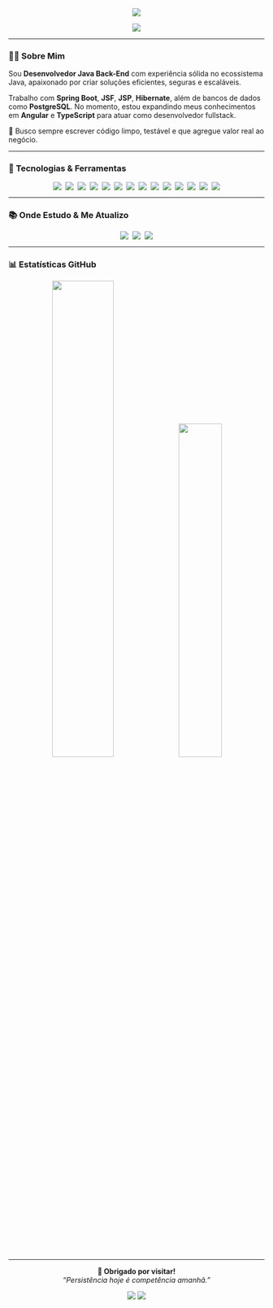 <!-- Banner animado moderno -->
<p align="center">
  <img src="https://capsule-render.vercel.app/api?type=wave&color=00bfbf&height=200&section=header&text=Erick%20Bruno%20🚀&fontSize=40&fontColor=ffffff"/>
</p>

<!-- Introdução tipada -->
<p align="center">
  <img src="https://readme-typing-svg.herokuapp.com?font=Fira+Code&size=26&duration=4000&pause=500&center=true&vCenter=true&width=800&lines=Olá%2C+eu+sou+Erick+Bruno!;Desenvolvedor+Java+Back-End.;Entusiasta+de+tecnologia+e+boas+práticas+de+código.;Seja+bem-vindo+ao+meu+GitHub+😄" />
</p>

---

### 👨‍💻 Sobre Mim

Sou **Desenvolvedor Java Back-End** com experiência sólida no ecossistema Java, apaixonado por criar soluções eficientes, seguras e escaláveis.

Trabalho com **Spring Boot**, **JSF**, **JSP**, **Hibernate**, além de bancos de dados como **PostgreSQL**. No momento, estou expandindo meus conhecimentos em **Angular** e **TypeScript** para atuar como desenvolvedor fullstack.

🎯 Busco sempre escrever código limpo, testável e que agregue valor real ao negócio.

---

### 🧰 Tecnologias & Ferramentas

<div align="center" style="display: flex; flex-wrap: wrap; justify-content: center; gap: 8px;">

<img src="https://img.shields.io/badge/Java-ED8B00?style=for-the-badge&logo=openjdk&logoColor=white" />
<img src="https://img.shields.io/badge/Spring_Boot-6DB33F?style=for-the-badge&logo=springboot&logoColor=white" />
<img src="https://img.shields.io/badge/Spring_Security-6DB33F?style=for-the-badge&logo=springsecurity&logoColor=white" />
<img src="https://img.shields.io/badge/JSF-3776AB?style=for-the-badge&logo=java&logoColor=white" />
<img src="https://img.shields.io/badge/JSP-007396?style=for-the-badge&logo=java&logoColor=white" />
<img src="https://img.shields.io/badge/jQuery-0769AD?style=for-the-badge&logo=jquery&logoColor=white" />
<img src="https://img.shields.io/badge/PostgreSQL-316192?style=for-the-badge&logo=postgresql&logoColor=white" />
<img src="https://img.shields.io/badge/Angular-DD0031?style=for-the-badge&logo=angular&logoColor=white" />
<img src="https://img.shields.io/badge/TypeScript-007ACC?style=for-the-badge&logo=typescript&logoColor=white" />
<img src="https://img.shields.io/badge/Bootstrap-7952B3?style=for-the-badge&logo=bootstrap&logoColor=white" />
<img src="https://img.shields.io/badge/Git-E44C30?style=for-the-badge&logo=git&logoColor=white" />
<img src="https://img.shields.io/badge/GitHub-181717?style=for-the-badge&logo=github&logoColor=white" />
<img src="https://img.shields.io/badge/Eclipse-2C2255?style=for-the-badge&logo=eclipse&logoColor=white" />
<img src="https://img.shields.io/badge/Windows-0078D6?style=for-the-badge&logo=windows&logoColor=white" />

</div>

---

### 📚 Onde Estudo & Me Atualizo

<div align="center" style="display: flex; flex-wrap: wrap; justify-content: center; gap: 8px;">

<img src="https://img.shields.io/badge/Udemy-EC5252?style=for-the-badge&logo=Udemy&logoColor=white" />
<img src="https://img.shields.io/badge/MDN_Web_Docs-black?style=for-the-badge&logo=mdnwebdocs&logoColor=white" />
<img src="https://img.shields.io/badge/YouTube-FF0000?style=for-the-badge&logo=youtube&logoColor=white" />

</div>

---

### 📊 Estatísticas GitHub

<div align="center">
  <img width="49%" src="https://github-readme-stats.vercel.app/api?username=Erick-SouDev&show_icons=true&theme=github_dark&hide_border=true&title_color=00bfbf&icon_color=00bfbf" />
  <img width="41%" src="https://github-readme-stats.vercel.app/api/top-langs/?username=Erick-SouDev&layout=compact&theme=github_dark&hide_border=true&title_color=00bfbf" />
</div>

---

<p align="center">
  <strong>🚀 Obrigado por visitar!</strong><br>
  <em>“Persistência hoje é competência amanhã.”</em>
</p>

<p align="center">
  <a href="mailto:erick.seuemail@gmail.com"><img src="https://img.shields.io/badge/Email-D14836?style=flat-square&logo=gmail&logoColor=white" /></a>
  <a href="https://www.linkedin.com/in/seu-perfil/" target="_blank"><img src="https://img.shields.io/badge/LinkedIn-0A66C2?style=flat-square&logo=linkedin&logoColor=white" /></a>
</p>
